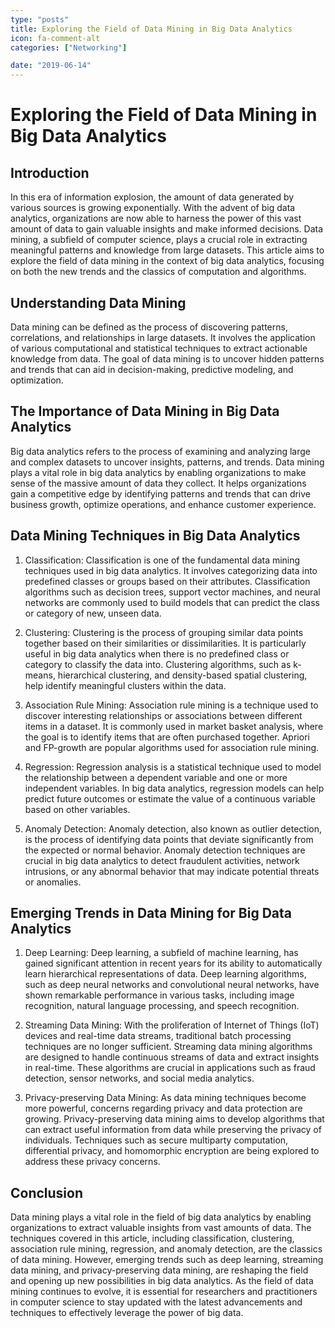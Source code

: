 ```yaml
---
type: "posts"
title: Exploring the Field of Data Mining in Big Data Analytics
icon: fa-comment-alt
categories: ["Networking"]

date: "2019-06-14"
---
```




# Exploring the Field of Data Mining in Big Data Analytics

## Introduction

In this era of information explosion, the amount of data generated by various sources is growing exponentially. With the advent of big data analytics, organizations are now able to harness the power of this vast amount of data to gain valuable insights and make informed decisions. Data mining, a subfield of computer science, plays a crucial role in extracting meaningful patterns and knowledge from large datasets. This article aims to explore the field of data mining in the context of big data analytics, focusing on both the new trends and the classics of computation and algorithms.

## Understanding Data Mining

Data mining can be defined as the process of discovering patterns, correlations, and relationships in large datasets. It involves the application of various computational and statistical techniques to extract actionable knowledge from data. The goal of data mining is to uncover hidden patterns and trends that can aid in decision-making, predictive modeling, and optimization.

## The Importance of Data Mining in Big Data Analytics

Big data analytics refers to the process of examining and analyzing large and complex datasets to uncover insights, patterns, and trends. Data mining plays a vital role in big data analytics by enabling organizations to make sense of the massive amount of data they collect. It helps organizations gain a competitive edge by identifying patterns and trends that can drive business growth, optimize operations, and enhance customer experience.

## Data Mining Techniques in Big Data Analytics

1. Classification: Classification is one of the fundamental data mining techniques used in big data analytics. It involves categorizing data into predefined classes or groups based on their attributes. Classification algorithms such as decision trees, support vector machines, and neural networks are commonly used to build models that can predict the class or category of new, unseen data.

2. Clustering: Clustering is the process of grouping similar data points together based on their similarities or dissimilarities. It is particularly useful in big data analytics when there is no predefined class or category to classify the data into. Clustering algorithms, such as k-means, hierarchical clustering, and density-based spatial clustering, help identify meaningful clusters within the data.

3. Association Rule Mining: Association rule mining is a technique used to discover interesting relationships or associations between different items in a dataset. It is commonly used in market basket analysis, where the goal is to identify items that are often purchased together. Apriori and FP-growth are popular algorithms used for association rule mining.

4. Regression: Regression analysis is a statistical technique used to model the relationship between a dependent variable and one or more independent variables. In big data analytics, regression models can help predict future outcomes or estimate the value of a continuous variable based on other variables.

5. Anomaly Detection: Anomaly detection, also known as outlier detection, is the process of identifying data points that deviate significantly from the expected or normal behavior. Anomaly detection techniques are crucial in big data analytics to detect fraudulent activities, network intrusions, or any abnormal behavior that may indicate potential threats or anomalies.

## Emerging Trends in Data Mining for Big Data Analytics

1. Deep Learning: Deep learning, a subfield of machine learning, has gained significant attention in recent years for its ability to automatically learn hierarchical representations of data. Deep learning algorithms, such as deep neural networks and convolutional neural networks, have shown remarkable performance in various tasks, including image recognition, natural language processing, and speech recognition.

2. Streaming Data Mining: With the proliferation of Internet of Things (IoT) devices and real-time data streams, traditional batch processing techniques are no longer sufficient. Streaming data mining algorithms are designed to handle continuous streams of data and extract insights in real-time. These algorithms are crucial in applications such as fraud detection, sensor networks, and social media analytics.

3. Privacy-preserving Data Mining: As data mining techniques become more powerful, concerns regarding privacy and data protection are growing. Privacy-preserving data mining aims to develop algorithms that can extract useful information from data while preserving the privacy of individuals. Techniques such as secure multiparty computation, differential privacy, and homomorphic encryption are being explored to address these privacy concerns.

## Conclusion

Data mining plays a vital role in the field of big data analytics by enabling organizations to extract valuable insights from vast amounts of data. The techniques covered in this article, including classification, clustering, association rule mining, regression, and anomaly detection, are the classics of data mining. However, emerging trends such as deep learning, streaming data mining, and privacy-preserving data mining, are reshaping the field and opening up new possibilities in big data analytics. As the field of data mining continues to evolve, it is essential for researchers and practitioners in computer science to stay updated with the latest advancements and techniques to effectively leverage the power of big data.